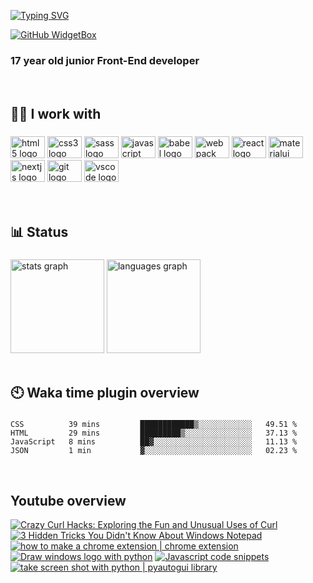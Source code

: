 [![Typing SVG](https://readme-typing-svg.demolab.com?font=Fira+Code&pause=1000&width=435&height=30&lines=Welcome+to+my+Github+page)](https://git.io/typing-svg)

[![GitHub WidgetBox](https://github-widgetbox.vercel.app/api/profile?username=amirhosseinbanaei&data=followers,repositories,stars,commits&theme=darkmode&width=350)](https://github.com/Jurredr/github-widgetbox)

<h3 align="left">17 year old junior Front-End developer</h3>

<br clear="both">

###

<h2 align="left">🧑‍💻 I work with</h2>

###


<div align="left">
  <img src="https://cdn.jsdelivr.net/gh/devicons/devicon/icons/html5/html5-original.svg" height="35" width="55" alt="html5 logo"  />
  <img src="https://cdn.jsdelivr.net/gh/devicons/devicon/icons/css3/css3-original.svg" height="35" width="55" alt="css3 logo"  />
  <img src="https://cdn.jsdelivr.net/gh/devicons/devicon/icons/sass/sass-original.svg" height="35" width="55" alt="sass logo"  />
  <img src="https://cdn.jsdelivr.net/gh/devicons/devicon/icons/javascript/javascript-original.svg" height="35" width="55" alt="javascript logo"  />
  <img src="https://cdn.jsdelivr.net/gh/devicons/devicon/icons/babel/babel-original.svg" height="35" width="55" alt="babel logo"  />
  <img src="https://cdn.jsdelivr.net/gh/devicons/devicon/icons/webpack/webpack-original.svg" height="35" width="55" alt="webpack logo"  />
  <img src="https://cdn.jsdelivr.net/gh/devicons/devicon/icons/react/react-original.svg" height="35" width="55" alt="react logo"  />
  <img src="https://cdn.jsdelivr.net/gh/devicons/devicon/icons/materialui/materialui-original.svg" height="35" width="55" alt="materialui logo"  />
  <img src="https://cdn.jsdelivr.net/gh/devicons/devicon/icons/nextjs/nextjs-original.svg" height="35" width="55" alt="nextjs logo"  />
  <img src="https://cdn.jsdelivr.net/gh/devicons/devicon/icons/git/git-original.svg" height="35" width="55" alt="git logo"  />
  <img src="https://cdn.jsdelivr.net/gh/devicons/devicon/icons/vscode/vscode-original.svg" height="35" width="55" alt="vscode logo"  />
</div>

<br clear="both">

<!-- <h2 align="left">🔗 Social</h2>

###

<div align="left">
  <img src="https://raw.githubusercontent.com/maurodesouza/profile-readme-generator/master/src/assets/icons/social/gmail/default.svg" width="55" height="35" alt="gmail logo"  />
  <img src="https://raw.githubusercontent.com/maurodesouza/profile-readme-generator/master/src/assets/icons/social/linkedin/default.svg" width="55" height="35" alt="linkedin logo"  />
  <img src="https://raw.githubusercontent.com/maurodesouza/profile-readme-generator/master/src/assets/icons/social/youtube/default.svg" width="55" height="35" alt="youtube logo"  />
  <img src="https://raw.githubusercontent.com/maurodesouza/profile-readme-generator/master/src/assets/icons/social/instagram/default.svg" width="55" height="35" alt="instagram logo"  />
</div> -->

<br clear="both">

<h2 align="left">📊 Status</h2>

###

<div align="left">
  <img src="https://github-readme-stats.vercel.app/api?hide_title=true&hide_rank=false&show_icons=true&include_all_commits=false&count_private=false&disable_animations=false&theme=shades-of-purple&locale=en&hide_border=true&username=amirhosseinbanaei" height="150" alt="stats graph"  />
  <img src="https://github-readme-stats.vercel.app/api/top-langs?locale=en&hide_title=false&layout=compact&card_width=350&langs_count=6&theme=shades-of-purple&hide_border=true&username=amirhosseinbanaei" height="150" alt="languages graph"  />
</div>

<br clear="both">

###

<h2 align="left">🕙 Waka time plugin overview</h2>

###

<!--START_SECTION:waka-->

```text
CSS          39 mins         ████████████▒░░░░░░░░░░░░   49.51 %
HTML         29 mins         █████████▒░░░░░░░░░░░░░░░   37.13 %
JavaScript   8 mins          ██▓░░░░░░░░░░░░░░░░░░░░░░   11.13 %
JSON         1 min           ▓░░░░░░░░░░░░░░░░░░░░░░░░   02.23 %
```

<!--END_SECTION:waka-->

<br clear="both">

###

<h2 align="left">Youtube overview</h2>

<!-- BEGIN YOUTUBE-CARDS -->
[![Crazy Curl Hacks: Exploring the Fun and Unusual Uses of Curl](https://ytcards.demolab.com/?id=N7t7HIXFilM&title=Crazy+Curl+Hacks%3A+Exploring+the+Fun+and+Unusual+Uses+of+Curl&lang=en&timestamp=1680727967&background_color=%230d1117&title_color=%23ffffff&stats_color=%23dedede&width=250 "Crazy Curl Hacks: Exploring the Fun and Unusual Uses of Curl")](https://www.youtube.com/watch?v=N7t7HIXFilM)
[![3 Hidden Tricks You Didn't Know About Windows Notepad](https://ytcards.demolab.com/?id=D4pz7SbWMj8&title=3+Hidden+Tricks+You+Didn%27t+Know+About+Windows+Notepad&lang=en&timestamp=1680379292&background_color=%230d1117&title_color=%23ffffff&stats_color=%23dedede&width=250 "3 Hidden Tricks You Didn't Know About Windows Notepad")](https://www.youtube.com/watch?v=D4pz7SbWMj8)
[![how to make a chrome extension | chrome extension](https://ytcards.demolab.com/?id=OInxNkw6rPU&title=how+to+make+a+chrome+extension+%7C+chrome+extension&lang=en&timestamp=1679779762&background_color=%230d1117&title_color=%23ffffff&stats_color=%23dedede&width=250 "how to make a chrome extension | chrome extension")](https://www.youtube.com/watch?v=OInxNkw6rPU)
[![Draw windows logo with python](https://ytcards.demolab.com/?id=qaM6jVI5HNg&title=Draw+windows+logo+with+python&lang=en&timestamp=1663096501&background_color=%230d1117&title_color=%23ffffff&stats_color=%23dedede&width=250 "Draw windows logo with python")](https://www.youtube.com/watch?v=qaM6jVI5HNg)
[![Javascript code snippets](https://ytcards.demolab.com/?id=oSlgJA80aTc&title=Javascript+code+snippets&lang=en&timestamp=1663010104&background_color=%230d1117&title_color=%23ffffff&stats_color=%23dedede&width=250 "Javascript code snippets")](https://www.youtube.com/watch?v=oSlgJA80aTc)
[![take screen shot with python | pyautogui library](https://ytcards.demolab.com/?id=C8uXYEtulZk&title=take+screen+shot+with+python+%7C+pyautogui+library&lang=en&timestamp=1662923700&background_color=%230d1117&title_color=%23ffffff&stats_color=%23dedede&width=250 "take screen shot with python | pyautogui library")](https://www.youtube.com/watch?v=C8uXYEtulZk)
<!-- END YOUTUBE-CARDS -->
